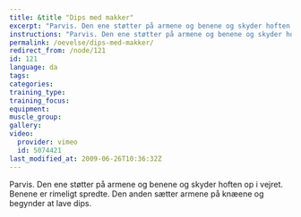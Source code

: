 ```yaml
---
title: &title "Dips med makker"
excerpt: "Parvis. Den ene støtter på armene og benene og skyder hoften op i vejret. Benene er rimeligt spredte. Den anden sætter armene på knæene og begynder at lave dips."
instructions: "Parvis. Den ene støtter på armene og benene og skyder hoften op i vejret. Benene er rimeligt spredte. Den anden sætter armene på knæene og begynder at lave dips."
permalink: /oevelse/dips-med-makker/
redirect_from: /node/121
id: 121
language: da
tags:
categories:
training_type: 
training_focus: 
equipment:
muscle_group:
gallery:
video:
  provider: vimeo
  id: 5074421
last_modified_at: 2009-06-26T10:36:32Z
---
```


Parvis. Den ene støtter på armene og benene og skyder hoften op i vejret. Benene er rimeligt spredte. Den anden sætter armene på knæene og begynder at lave dips.
